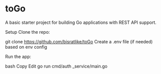 # toGo
A basic starter project for building Go applications with REST API support.

Setup
Clone the repo:


git clone https://github.com/bisratlike/toGo
Create a .env file (if needed) based on env config

Run the app:

bash
Copy
Edit
go run cmd/auth
_service/main.go


